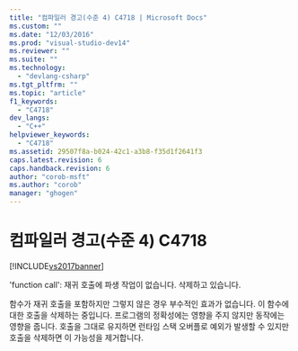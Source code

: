 ```yaml
---
title: "컴파일러 경고(수준 4) C4718 | Microsoft Docs"
ms.custom: ""
ms.date: "12/03/2016"
ms.prod: "visual-studio-dev14"
ms.reviewer: ""
ms.suite: ""
ms.technology: 
  - "devlang-csharp"
ms.tgt_pltfrm: ""
ms.topic: "article"
f1_keywords: 
  - "C4718"
dev_langs: 
  - "C++"
helpviewer_keywords: 
  - "C4718"
ms.assetid: 29507f8a-b024-42c1-a3b8-f35d1f2641f3
caps.latest.revision: 6
caps.handback.revision: 6
author: "corob-msft"
ms.author: "corob"
manager: "ghogen"
---
```

# 컴파일러 경고(수준 4) C4718
[!INCLUDE[vs2017banner](../../assembler/inline/includes/vs2017banner.md)]

'function call': 재귀 호출에 파생 작업이 없습니다. 삭제하고 있습니다.  
  
 함수가 재귀 호출을 포함하지만 그렇지 않은 경우 부수적인 효과가 없습니다. 이 함수에 대한 호출을 삭제하는 중입니다. 프로그램의 정확성에는 영향을 주지 않지만 동작에는 영향을 줍니다. 호출을 그대로 유지하면 런타임 스택 오버플로 예외가 발생할 수 있지만 호출을 삭제하면 이 가능성을 제거합니다.